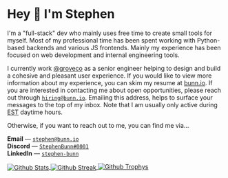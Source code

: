 <!-- markdownlint-disable -->

<h1>Hey 👋 I'm Stephen</h1>

<p>
  I'm a "full-stack" dev who mainly uses free time to create small tools for myself.
  Most of my professional time has been spent working with Python-based backends and various JS frontends.
  Mainly my experience has been focused on web development and internal engineering tools.
</p>

<p>
  I currently work <a href="https://grove.co/">@groveco</a> as a senior engineer helping to design and build a cohesive and pleasant user experience.
  If you would like to view more information about my experience, you can skim my resume at <a href="https://bunn.io/#/resume" target="_blank">bunn.io</a>.
  If you are interested in contacting me about open opportunities, please reach out through <a href="mailto:hiring@bunn.io"><code>hiring@bunn.io</code></a>.
  Emailing this address, helps to surface your messages to the top of my inbox.
  Note that I am usually only active during <a href="https://time.is/EST" target="_blank">EST</a> daytime hours.
</p>

<p>
  Otherwise, if you want to reach out to me, you can find me via...
  <div style="display: flex; flex-direction: column;">
    <div>
      <strong>Email</strong> &mdash; <a href="mailto:stephen@bunn.io"><code>stephen@bunn.io</code></a>
    </div>
    <div>
      <strong>Discord</strong> &mdash; <a href="https://discord.com/users/220713104571367425"><code>StephenBunn#0001</code></a>
    </div>
    <div>
      <strong>LinkedIn</strong> &mdash; <a href="https://www.linkedin.com/in/stephen-bunn/"><code>stephen-bunn</code></a>
    </div>
  </div>
</p>

<div>
    <a href="https://github.com/anuraghazra/github-readme-stats">
      <img align="center" alt="Github Stats" src="https://github-readme-stats.vercel.app/api?username=stephen-bunn&theme=graywhite&show_icons=true&count_private=true" />
    </a>
    <a href="https://github.com/DenverCoder1/github-readme-streak-stats">
      <img align="center" alt="Github Streak" src="https://github-readme-streak-stats.herokuapp.com?user=stephen-bunn&theme=graywhite&date_format=M%20j%5B%2C%20Y%5D"/>
    </a>
    <a href="https://github.com/ryo-ma/github-profile-trophy">
      <img alt="Github Trophys" src="https://github-profile-trophy.vercel.app/?username=stephen-bunn&theme=flat&column=7&margin-w=8&margin-h=8" />
    </a>
</div>
